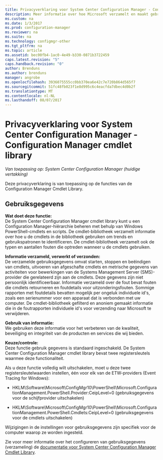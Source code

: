 ```yaml
---
title: Privacyverklaring voor System Center Configuration Manager - Configuratiebeheer cmdletlLibrary | Microsoft Docs
description: Meer informatie over hoe Microsoft verzamelt en maakt gebruik van gegevens met betrekking tot de System Center Configuration Manager cmdlet library.
ms.custom: na
ms.date: 1/3/2017
ms.prod: configuration-manager
ms.reviewer: na
ms.suite: na
ms.technology: configmgr-other
ms.tgt_pltfrm: na
ms.topic: article
ms.assetid: bec00fb4-1ac0-4e49-b330-0871b3722459
caps.latest.revision: "5"
caps.handback.revision: "0"
author: Brenduns
ms.author: brenduns
manager: angrobe
ms.openlocfilehash: 3936075555cc0bb370ea6e42c7e720b864d565f7
ms.sourcegitcommit: 51fc48fb023f1e8d995c6c4eacfda7dbec4d0b2f
ms.translationtype: MT
ms.contentlocale: nl-NL
ms.lasthandoff: 08/07/2017
---
```

# <a name="system-center-configuration-manager-privacy-statement---configuration-manager-cmdlet-library"></a>Privacyverklaring voor System Center Configuration Manager - Configuration Manager cmdlet library

*Van toepassing op: System Center Configuration Manager (huidige vertakking)*

Deze privacyverklaring is van toepassing op de functies van de Configuration Manager Cmdlet Library.  

## <a name="usage-data"></a>Gebruiksgegevens  
 **Wat doet deze functie:**   
De System Center Configuration Manager cmdlet library kunt u een Configuration Manager-hiërarchie beheren met behulp van Windows PowerShell-cmdlets en scripts. De cmdlet-bibliotheek verzamelt informatie over hoe u de cmdlets in de bibliotheek gebruiken om trends en gebruikspatronen te identificeren. De cmdlet-bibliotheek verzamelt ook de typen en aantallen fouten die optreden wanneer u de cmdlets gebruiken.  

 **Informatie verzameld, verwerkt of verzonden:**   
De verzamelde gebruiksgegevens omvat starten, stoppen en beëindigen van cmdlets, uitvoeren van afgeschafte cmdlets en metrische gegevens van activiteiten voor bewerkingen van de Systems Management Server (SMS)-provider die gerelateerd zijn aan de cmdlets. Deze gegevens zijn niet persoonlijk identificeerbaar.  Informatie verzameld over de fout bevat fouten die cmdlets retourneren en foutdetails voor uitzonderingsfouten. Sommige rapporten met foutdetails bevatten mogelijk per ongeluk individuele id's, zoals een serienummer voor een apparaat dat is verbonden met uw computer. De cmdlet-bibliotheek gefilterd en anoniem gemaakt informatie die in de foutrapporten individuele id's voor verzending naar Microsoft te verwijderen.  

 **Gebruik van informatie:**   
We gebruiken deze informatie voor het verbeteren van de kwaliteit, beveiliging en integriteit van de producten en services die wij bieden.  

 **Keuze/controle:**   
Deze functie gebruik gegevens is standaard ingeschakeld. De System Center Configuration Manager cmdlet library bevat twee registersleutels waarmee deze functionaliteit.  

 Als u deze functie volledig wilt uitschakelen, moet u deze twee registersleutelwaarden instellen, één voor elk van de ETW-providers (Event Tracing for Windows):  

-   HKLM\Software\Microsoft\ConfigMgr10\PowerShell\Microsoft.ConfigurationManagement.PowerShell.Provider:CeipLevel=0 (gebruiksgegevens voor de schijfprovider uitschakelen)  

-   HKLM\Software\Microsoft\ConfigMgr10\PowerShell\Microsoft.ConfigurationManagement.PowerShell.Cmdlets:CeipLevel=0 (gebruiksgegevens voor de cmdlets uitschakelen)  

 Wijzigingen in de instellingen voor gebruiksgegevens zijn specifiek voor de computer waarop ze worden ingesteld.  

 Zie voor meer informatie over het configureren van gebruiksgegevens (verzameling) de [documentatie voor System Center Configuration Manager Cmdlet Library](https://technet.microsoft.com/en-us/library/dn958404.aspx).   
